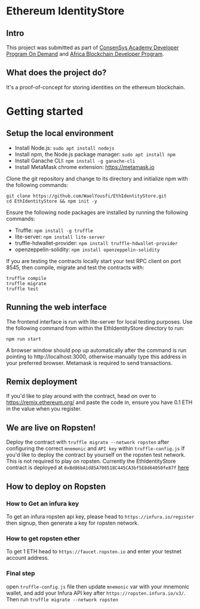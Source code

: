 # Ethereum IdentityStore

## Intro

This project was submitted as part of [ConsenSys Academy Developer Program On Demand](https://consensys.net/academy/ondemand/) and [Africa Blockchain Developer Program](https://afriblockchain.org/developer/).

## What does the project do?

It's a proof-of-concept for storing identities on the ethereum blockchain.

# Getting started

## Setup the local environment

- Install Node.js: `sudo apt install nodejs`
- Install npm, the Node.js package manager: `sudo apt install npm`
- Install Ganache CLI: `npm install -g ganache-cli`
- Install MetaMask chrome extension: https://metamask.io

Clone the git repository and change to its directory and initialize npm with the following commands:
```
git clone https://github.com/WaelYousfi/EthIdentityStore.git
cd EthIdentityStore && npm init -y
```

Ensure the following node packages are installed by running the following commands:

- Truffle: `npm install -g truffle`
- lite-server: `npm install lite-server`
- truffle-hdwallet-provider: `npm install truffle-hdwallet-provider`
- openzeppelin-solidity: `npm install openzeppelin-solidity`

If you are testing the contracts locally start your test RPC client on port 8545, then compile, migrate and test the contracts with:
```
truffle compile
truffle migrate
truffle test
```
## Running the web interface

The frontend interface is run with lite-server for local testing purposes. Use the following command from within the EthIdentityStore directory to run:

`npm run start`

A browser window should pop up automatically after the command is run pointing to http://localhost:3000, otherwise manually type this address in your preferred browser. Metamask is required to send transactions.

## Remix deployment

If you'd like to play around with the contract, head on over to https://remix.ethereum.org/ and paste the code in, ensure you have 0.1 ETH in the value when you register.

## We are live on Ropsten!

Deploy the contract with `truffle migrate --network ropsten` after configuring the correct `mnemonic` and `API key` within `truffle-config.js`
If you'd like to deploy the contract by yourself on the ropsten test network. This is not required to play on ropsten. Currently the EthIdentityStore contract is deployed at `0xBd86bA1d85A708518C445CA3bf5E8d64050fe87f` [here](https://ropsten.etherscan.io/address/0xBd86bA1d85A708518C445CA3bf5E8d64050fe87f)

## How to deploy on Ropsten

### How to Get an infura key

To get an infura ropsten api key, please head to `https://infura.io/register` then signup, then generate a key for ropsten network.

### How to get ropsten ether

To get 1 ETH head to `https://faucet.ropsten.io` and enter your testnet account address.

### Final step

open `truffle-config.js` file then update `mnemonic` var with your mnemonic wallet, and add your Infura API key after `https://ropsten.infura.io/v3/`. Then run `truffle migrate --network ropsten`

